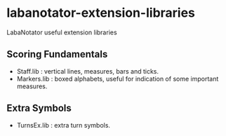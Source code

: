 # labanotator-extension-libraries
LabaNotator useful extension libraries

## Scoring Fundamentals

- Staff.lib : vertical lines, measures, bars and ticks.
- Markers.lib : boxed alphabets, useful for indication of some important measures.

## Extra Symbols

- TurnsEx.lib : extra turn symbols.



